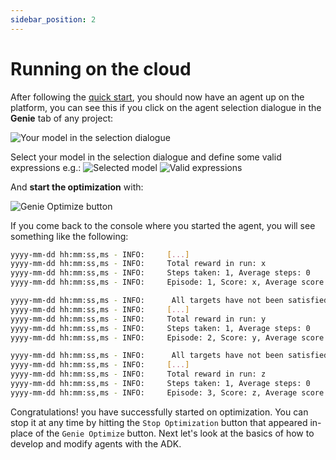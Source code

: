 ```yaml
---
sidebar_position: 2
---
```


# Running on the cloud
After following the [quick start](getting-started#quick-start), you should now have an agent up on the platform,
you can see this if you click on the agent selection dialogue in the **Genie** tab of any project:

![Your model in the selection dialogue](../../static/img/selecting-myagent-model.png "Model visible in the selection dialogue")

Select your model in the selection dialogue and define some valid expressions e.g.:
![Selected model](../../static/img/selected-myagent-model.png "Selected MyAgent-model model")
![Valid expressions](../../static/img/valid-expressions.png "Valid expressions")

And **start the optimization** with:

![Genie Optimize button](../../static/img/genie-optimize-button.png "The Genie Optimize button")

If you come back to the console where you started the agent, you will see something like the following:
```sh
yyyy-mm-dd hh:mm:ss,ms - INFO:     [...]
yyyy-mm-dd hh:mm:ss,ms - INFO:     Total reward in run: x
yyyy-mm-dd hh:mm:ss,ms - INFO:     Steps taken: 1, Average steps: 0
yyyy-mm-dd hh:mm:ss,ms - INFO:     Episode: 1, Score: x, Average score: x

yyyy-mm-dd hh:mm:ss,ms - INFO:     	All targets have not been satisfied, truncating...
yyyy-mm-dd hh:mm:ss,ms - INFO:     [...]
yyyy-mm-dd hh:mm:ss,ms - INFO:     Total reward in run: y
yyyy-mm-dd hh:mm:ss,ms - INFO:     Steps taken: 1, Average steps: 0
yyyy-mm-dd hh:mm:ss,ms - INFO:     Episode: 2, Score: y, Average score: y

yyyy-mm-dd hh:mm:ss,ms - INFO:     	All targets have not been satisfied, truncating...
yyyy-mm-dd hh:mm:ss,ms - INFO:     [...]
yyyy-mm-dd hh:mm:ss,ms - INFO:     Total reward in run: z
yyyy-mm-dd hh:mm:ss,ms - INFO:     Steps taken: 1, Average steps: 0
yyyy-mm-dd hh:mm:ss,ms - INFO:     Episode: 3, Score: z, Average score: z
```

Congratulations! you have successfully started on optimization. You can stop it at any time by hitting the
`Stop Optimization` button that appeared in-place of the `Genie Optimize` button. Next let's look at the basics
of how to develop and modify agents with the ADK.